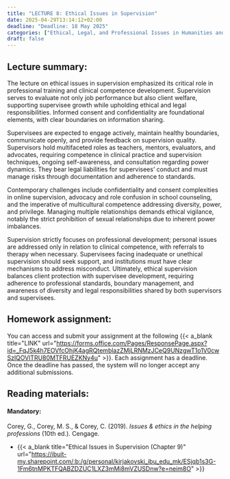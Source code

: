 ```yaml
---
title: "LECTURE 8: Ethical Issues in Supervision"
date: 2025-04-29T13:14:12+02:00
deadline: "Deadline: 18 May 2025"
categories: ["Ethical, Legal, and Professional Issues in Humanities and Social Sciences"]
draft: false
---
```


## Lecture summary:

The lecture on ethical issues in supervision emphasized its critical role in professional training and clinical competence development. Supervision serves to evaluate not only job performance but also client welfare, supporting supervisee growth while upholding ethical and legal responsibilities. Informed consent and confidentiality are foundational elements, with clear boundaries on information sharing. 

Supervisees are expected to engage actively, maintain healthy boundaries, communicate openly, and provide feedback on supervision quality. Supervisors hold multifaceted roles as teachers, mentors, evaluators, and advocates, requiring competence in clinical practice and supervision techniques, ongoing self-awareness, and consultation regarding power dynamics. They bear legal liabilities for supervisees’ conduct and must manage risks through documentation and adherence to standards.

Contemporary challenges include confidentiality and consent complexities in online supervision, advocacy and role confusion in school counseling, and the imperative of multicultural competence addressing diversity, power, and privilege. Managing multiple relationships demands ethical vigilance, notably the strict prohibition of sexual relationships due to inherent power imbalances.

Supervision strictly focuses on professional development; personal issues are addressed only in relation to clinical competence, with referrals to therapy when necessary. Supervisees facing inadequate or unethical supervision should seek support, and institutions must have clear mechanisms to address misconduct. Ultimately, ethical supervision balances client protection with supervisee development, requiring adherence to professional standards, boundary management, and awareness of diversity and legal responsibilities shared by both supervisors and supervisees.

## Homework assignment:

You can access and submit your assignment at the following {{< a_blank title="LINK" url="https://forms.office.com/Pages/ResponsePage.aspx?id=_FqJ5k4h7EOVfcOhjK4agRQtemblazZMjLRNMzJCeQ9UNzgwT1o1V0cwSzlQOVlTRU80MTFRUEZKNy4u" >}}. Each assignment has a deadline. Once the deadline has passed, the system will no longer accept any additional submissions.

## Reading materials:

#### Mandatory:

Corey, G., Corey, M. S., & Corey, C. (2019). *Issues & ethics in the helping professions* (10th ed.). Cengage.

* {{< a_blank title="Ethical Issues in Supervision (Chapter 9)" url="https://ibuit-my.sharepoint.com/:b:/g/personal/kirjakovski_ibu_edu_mk/ESjqb1s3G-1Fm6tnMPKTFQABZDZUC1LXZ3mMi8mVZUSDnw?e=neim8O" >}}